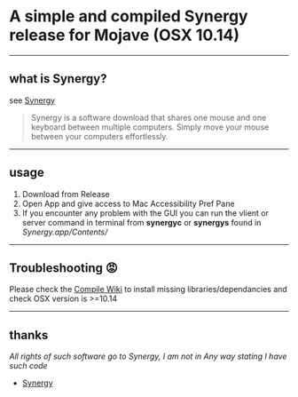 # A simple and compiled Synergy release for Mojave (OSX 10.14)

----
## what is Synergy?
see [Synergy](https://symless.com/synergy)

> Synergy is a software download that shares one mouse and one keyboard between multiple computers. Simply move your mouse between your computers effortlessly. 

----
## usage
1. Download from Release
2. Open App and give access to Mac Accessibility Pref Pane
3. If you encounter any problem with the GUI you can run the vlient or server command in terminal from **synergyc** or **synergys** found in *Synergy.app/Contents/* 

----
## Troubleshooting 😡
Please check the [Compile Wiki](https://github.com/symless/synergy-core/wiki/Compiling) to install missing libraries/dependancies and check OSX version is >=10.14

----
## thanks
_All rights of such software go to Synergy, I am not in Any way stating I have such code_
* [Synergy](https://symless.com/synergy)
